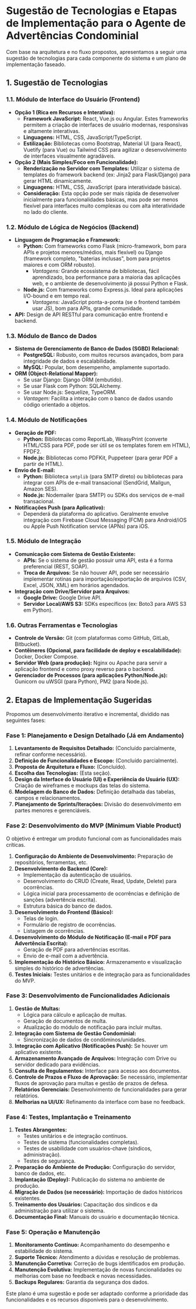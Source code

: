 # Sugestão de Tecnologias e Etapas de Implementação para o Agente de Advertências Condominial

Com base na arquitetura e no fluxo propostos, apresentamos a seguir uma sugestão de tecnologias para cada componente do sistema e um plano de implementação faseado.

## 1. Sugestão de Tecnologias

### 1.1. Módulo de Interface do Usuário (Frontend)

*   **Opção 1 (Rica em Recursos e Interativa):**
    *   **Framework JavaScript:** React, Vue.js ou Angular. Estes frameworks permitem a criação de interfaces de usuário modernas, responsivas e altamente interativas.
    *   **Linguagens:** HTML, CSS, JavaScript/TypeScript.
    *   **Estilização:** Bibliotecas como Bootstrap, Material UI (para React), Vuetify (para Vue) ou Tailwind CSS para agilizar o desenvolvimento de interfaces visualmente agradáveis.
*   **Opção 2 (Mais Simples/Foco em Funcionalidade):**
    *   **Renderização no Servidor com Templates:** Utilizar o sistema de templates do framework backend (ex: Jinja2 para Flask/Django) para gerar HTML dinamicamente.
    *   **Linguagens:** HTML, CSS, JavaScript (para interatividade básica).
    *   **Consideração:** Esta opção pode ser mais rápida de desenvolver inicialmente para funcionalidades básicas, mas pode ser menos flexível para interfaces muito complexas ou com alta interatividade no lado do cliente.

### 1.2. Módulo de Lógica de Negócios (Backend)

*   **Linguagem de Programação e Framework:**
    *   **Python:** Com frameworks como Flask (micro-framework, bom para APIs e projetos menores/médios, mais flexível) ou Django (framework completo, "baterias inclusas", bom para projetos maiores e com ORM robusto).
        *   *Vantagens:* Grande ecossistema de bibliotecas, fácil aprendizado, boa performance para a maioria das aplicações web, e o ambiente de desenvolvimento já possui Python e Flask.
    *   **Node.js:** Com frameworks como Express.js. Ideal para aplicações I/O-bound e em tempo real.
        *   *Vantagens:* JavaScript ponta-a-ponta (se o frontend também usar JS), bom para APIs, grande comunidade.
*   **API:** Design de API RESTful para comunicação entre frontend e backend.

### 1.3. Módulo de Banco de Dados

*   **Sistema de Gerenciamento de Banco de Dados (SGBD) Relacional:**
    *   **PostgreSQL:** Robusto, com muitos recursos avançados, bom para integridade de dados e escalabilidade.
    *   **MySQL:** Popular, bom desempenho, amplamente suportado.
*   **ORM (Object-Relational Mapper):**
    *   Se usar Django: Django ORM (embutido).
    *   Se usar Flask com Python: SQLAlchemy.
    *   Se usar Node.js: Sequelize, TypeORM.
    *   *Vantagem:* Facilita a interação com o banco de dados usando código orientado a objetos.

### 1.4. Módulo de Notificações

*   **Geração de PDF:**
    *   **Python:** Bibliotecas como ReportLab, WeasyPrint (converte HTML/CSS para PDF, pode ser útil se os templates forem em HTML), FPDF2.
    *   **Node.js:** Bibliotecas como PDFKit, Puppeteer (para gerar PDF a partir de HTML).
*   **Envio de E-mail:**
    *   **Python:** Biblioteca `smtplib` (para SMTP direto) ou bibliotecas para integrar com APIs de e-mail transacional (SendGrid, Mailgun, Amazon SES).
    *   **Node.js:** Nodemailer (para SMTP) ou SDKs dos serviços de e-mail transacional.
*   **Notificações Push (para Aplicativo):**
    *   Dependerá da plataforma do aplicativo. Geralmente envolve integração com Firebase Cloud Messaging (FCM) para Android/iOS ou Apple Push Notification service (APNs) para iOS.

### 1.5. Módulo de Integração

*   **Comunicação com Sistema de Gestão Existente:**
    *   **APIs:** Se o sistema de gestão possuir uma API, esta é a forma preferencial (REST, SOAP).
    *   **Troca de Arquivos:** Se não houver API, pode ser necessário implementar rotinas para importação/exportação de arquivos (CSV, Excel, JSON, XML) em horários agendados.
*   **Integração com Drive/Servidor para Arquivos:**
    *   **Google Drive:** Google Drive API.
    *   **Servidor Local/AWS S3:** SDKs específicos (ex: Boto3 para AWS S3 em Python).

### 1.6. Outras Ferramentas e Tecnologias

*   **Controle de Versão:** Git (com plataformas como GitHub, GitLab, Bitbucket).
*   **Contêineres (Opcional, para facilidade de deploy e escalabilidade):** Docker, Docker Compose.
*   **Servidor Web (para produção):** Nginx ou Apache para servir a aplicação frontend e como proxy reverso para o backend.
*   **Gerenciador de Processos (para aplicações Python/Node.js):** Gunicorn ou uWSGI (para Python), PM2 (para Node.js).

## 2. Etapas de Implementação Sugeridas

Propomos um desenvolvimento iterativo e incremental, dividido nas seguintes fases:

### Fase 1: Planejamento e Design Detalhado (Já em Andamento)

1.  **Levantamento de Requisitos Detalhado:** (Concluído parcialmente, refinar conforme necessário).
2.  **Definição de Funcionalidades e Escopo:** (Concluído parcialmente).
3.  **Proposta de Arquitetura e Fluxo:** (Concluído).
4.  **Escolha das Tecnologias:** (Esta seção).
5.  **Design da Interface do Usuário (UI) e Experiência do Usuário (UX):** Criação de wireframes e mockups das telas do sistema.
6.  **Modelagem do Banco de Dados:** Definição detalhada das tabelas, campos e relacionamentos.
7.  **Planejamento de Sprints/Iterações:** Divisão do desenvolvimento em partes menores e gerenciáveis.

### Fase 2: Desenvolvimento do MVP (Minimum Viable Product)

O objetivo é entregar um produto funcional com as funcionalidades mais críticas.

1.  **Configuração do Ambiente de Desenvolvimento:** Preparação de repositórios, ferramentas, etc.
2.  **Desenvolvimento do Backend (Core):**
    *   Implementação da autenticação de usuários.
    *   Desenvolvimento do CRUD (Create, Read, Update, Delete) para ocorrências.
    *   Lógica inicial para processamento de ocorrências e definição de sanções (advertência escrita).
    *   Estrutura básica do banco de dados.
3.  **Desenvolvimento do Frontend (Básico):**
    *   Telas de login.
    *   Formulário de registro de ocorrências.
    *   Listagem de ocorrências.
4.  **Desenvolvimento do Módulo de Notificação (E-mail e PDF para Advertência Escrita):**
    *   Geração de PDF para advertências escritas.
    *   Envio de e-mail com a advertência.
5.  **Implementação do Histórico Básico:** Armazenamento e visualização simples do histórico de advertências.
6.  **Testes Iniciais:** Testes unitários e de integração para as funcionalidades do MVP.

### Fase 3: Desenvolvimento de Funcionalidades Adicionais

1.  **Gestão de Multas:**
    *   Lógica para cálculo e aplicação de multas.
    *   Geração de documentos de multa.
    *   Atualização do módulo de notificação para incluir multas.
2.  **Integração com Sistema de Gestão Condominial:**
    *   Sincronização de dados de condôminos/unidades.
3.  **Integração com Aplicativo (Notificações Push):** Se houver um aplicativo existente.
4.  **Armazenamento Avançado de Arquivos:** Integração com Drive ou servidor dedicado para evidências.
5.  **Consulta de Regulamentos:** Interface para acesso aos documentos.
6.  **Controle de Prazos e Fluxo de Aprovação:** Se necessário, implementar fluxos de aprovação para multas e gestão de prazos de defesa.
7.  **Relatórios Gerenciais:** Desenvolvimento de funcionalidades para gerar relatórios.
8.  **Melhorias na UI/UX:** Refinamento da interface com base no feedback.

### Fase 4: Testes, Implantação e Treinamento

1.  **Testes Abrangentes:**
    *   Testes unitários e de integração contínuos.
    *   Testes de sistema (funcionalidades completas).
    *   Testes de usabilidade com usuários-chave (síndicos, administração).
    *   Testes de segurança.
2.  **Preparação do Ambiente de Produção:** Configuração do servidor, banco de dados, etc.
3.  **Implantação (Deploy):** Publicação do sistema no ambiente de produção.
4.  **Migração de Dados (se necessário):** Importação de dados históricos existentes.
5.  **Treinamento dos Usuários:** Capacitação dos síndicos e da administração para utilizar o sistema.
6.  **Documentação Final:** Manuais do usuário e documentação técnica.

### Fase 5: Operação e Manutenção

1.  **Monitoramento Contínuo:** Acompanhamento do desempenho e estabilidade do sistema.
2.  **Suporte Técnico:** Atendimento a dúvidas e resolução de problemas.
3.  **Manutenção Corretiva:** Correção de bugs identificados em produção.
4.  **Manutenção Evolutiva:** Implementação de novas funcionalidades ou melhorias com base no feedback e novas necessidades.
5.  **Backups Regulares:** Garantia da segurança dos dados.

Este plano é uma sugestão e pode ser adaptado conforme a prioridade das funcionalidades e os recursos disponíveis para o desenvolvimento.
